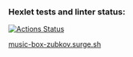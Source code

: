### Hexlet tests and linter status:
[![Actions Status](https://github.com/LexaZ999/layout-designer-project-lvl2/workflows/hexlet-check/badge.svg)](https://github.com/LexaZ999/layout-designer-project-lvl2/actions)

[music-box-zubkov.surge.sh](https://music-box-zubkov.surge.sh)